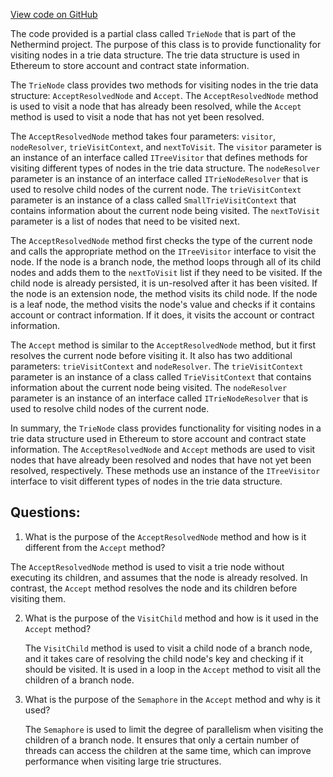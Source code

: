 [View code on GitHub](https://github.com/NethermindEth/nethermind/src/Nethermind/Nethermind.Trie/TrieNode.Visitor.cs)

The code provided is a partial class called `TrieNode` that is part of the Nethermind project. The purpose of this class is to provide functionality for visiting nodes in a trie data structure. The trie data structure is used in Ethereum to store account and contract state information. 

The `TrieNode` class provides two methods for visiting nodes in the trie data structure: `AcceptResolvedNode` and `Accept`. The `AcceptResolvedNode` method is used to visit a node that has already been resolved, while the `Accept` method is used to visit a node that has not yet been resolved. 

The `AcceptResolvedNode` method takes four parameters: `visitor`, `nodeResolver`, `trieVisitContext`, and `nextToVisit`. The `visitor` parameter is an instance of an interface called `ITreeVisitor` that defines methods for visiting different types of nodes in the trie data structure. The `nodeResolver` parameter is an instance of an interface called `ITrieNodeResolver` that is used to resolve child nodes of the current node. The `trieVisitContext` parameter is an instance of a class called `SmallTrieVisitContext` that contains information about the current node being visited. The `nextToVisit` parameter is a list of nodes that need to be visited next. 

The `AcceptResolvedNode` method first checks the type of the current node and calls the appropriate method on the `ITreeVisitor` interface to visit the node. If the node is a branch node, the method loops through all of its child nodes and adds them to the `nextToVisit` list if they need to be visited. If the child node is already persisted, it is un-resolved after it has been visited. If the node is an extension node, the method visits its child node. If the node is a leaf node, the method visits the node's value and checks if it contains account or contract information. If it does, it visits the account or contract information. 

The `Accept` method is similar to the `AcceptResolvedNode` method, but it first resolves the current node before visiting it. It also has two additional parameters: `trieVisitContext` and `nodeResolver`. The `trieVisitContext` parameter is an instance of a class called `TrieVisitContext` that contains information about the current node being visited. The `nodeResolver` parameter is an instance of an interface called `ITrieNodeResolver` that is used to resolve child nodes of the current node. 

In summary, the `TrieNode` class provides functionality for visiting nodes in a trie data structure used in Ethereum to store account and contract state information. The `AcceptResolvedNode` and `Accept` methods are used to visit nodes that have already been resolved and nodes that have not yet been resolved, respectively. These methods use an instance of the `ITreeVisitor` interface to visit different types of nodes in the trie data structure.
## Questions: 
 1. What is the purpose of the `AcceptResolvedNode` method and how is it different from the `Accept` method?
   
   The `AcceptResolvedNode` method is used to visit a trie node without executing its children, and assumes that the node is already resolved. In contrast, the `Accept` method resolves the node and its children before visiting them.

2. What is the purpose of the `VisitChild` method and how is it used in the `Accept` method?
   
   The `VisitChild` method is used to visit a child node of a branch node, and it takes care of resolving the child node's key and checking if it should be visited. It is used in a loop in the `Accept` method to visit all the children of a branch node.

3. What is the purpose of the `Semaphore` in the `Accept` method and why is it used?
   
   The `Semaphore` is used to limit the degree of parallelism when visiting the children of a branch node. It ensures that only a certain number of threads can access the children at the same time, which can improve performance when visiting large trie structures.